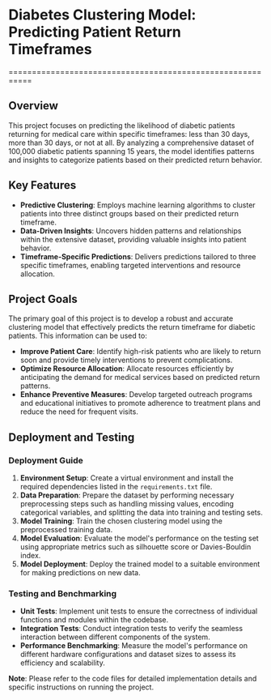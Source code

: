 
# Diabetes Clustering Model: Predicting Patient Return Timeframes
===========================================================

## Overview

This project focuses on predicting the likelihood of diabetic patients returning for medical care within specific timeframes: less than 30 days, more than 30 days, or not at all. By analyzing a comprehensive dataset of 100,000 diabetic patients spanning 15 years, the model identifies patterns and insights to categorize patients based on their predicted return behavior.

## Key Features

* **Predictive Clustering**: Employs machine learning algorithms to cluster patients into three distinct groups based on their predicted return timeframe.
* **Data-Driven Insights**: Uncovers hidden patterns and relationships within the extensive dataset, providing valuable insights into patient behavior.
* **Timeframe-Specific Predictions**: Delivers predictions tailored to three specific timeframes, enabling targeted interventions and resource allocation.

## Project Goals

The primary goal of this project is to develop a robust and accurate clustering model that effectively predicts the return timeframe for diabetic patients. This information can be used to:

* **Improve Patient Care**: Identify high-risk patients who are likely to return soon and provide timely interventions to prevent complications.
* **Optimize Resource Allocation**: Allocate resources efficiently by anticipating the demand for medical services based on predicted return patterns.
* **Enhance Preventive Measures**: Develop targeted outreach programs and educational initiatives to promote adherence to treatment plans and reduce the need for frequent visits.

## Deployment and Testing

### Deployment Guide

1. **Environment Setup**: Create a virtual environment and install the required dependencies listed in the `requirements.txt` file.
2. **Data Preparation**: Prepare the dataset by performing necessary preprocessing steps such as handling missing values, encoding categorical variables, and splitting the data into training and testing sets.
3. **Model Training**: Train the chosen clustering model using the preprocessed training data.
4. **Model Evaluation**: Evaluate the model's performance on the testing set using appropriate metrics such as silhouette score or Davies-Bouldin index.
5. **Model Deployment**: Deploy the trained model to a suitable environment for making predictions on new data.

### Testing and Benchmarking

* **Unit Tests**: Implement unit tests to ensure the correctness of individual functions and modules within the codebase.
* **Integration Tests**: Conduct integration tests to verify the seamless interaction between different components of the system.
* **Performance Benchmarking**: Measure the model's performance on different hardware configurations and dataset sizes to assess its efficiency and scalability.

**Note**: Please refer to the code files for detailed implementation details and specific instructions on running the project.